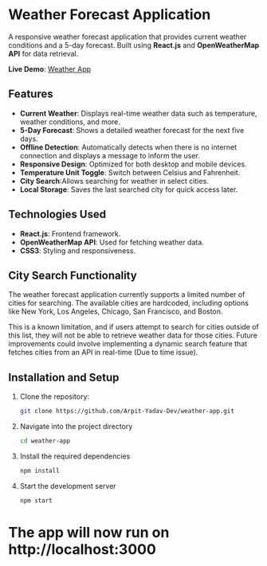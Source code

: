 # Weather Forecast Application

A responsive weather forecast application that provides current weather conditions and a 5-day forecast. Built using **React.js** and **OpenWeatherMap API** for data retrieval.

**Live Demo**: [Weather App](https://weather-app-amber-six-21.vercel.app/)

## Features

- **Current Weather**: Displays real-time weather data such as temperature, weather conditions, and more.
- **5-Day Forecast**: Shows a detailed weather forecast for the next five days.
- **Offline Detection**: Automatically detects when there is no internet connection and displays a message to inform the user.
- **Responsive Design**: Optimized for both desktop and mobile devices.
- **Temperature Unit Toggle**: Switch between Celsius and Fahrenheit.
- **City Search**:Allows searching for weather in select cities.
- **Local Storage**: Saves the last searched city for quick access later.

## Technologies Used

- **React.js**: Frontend framework.
- **OpenWeatherMap API**: Used for fetching weather data.
- **CSS3**: Styling and responsiveness.

## City Search Functionality

The weather forecast application currently supports a limited number of cities for searching. The available cities are hardcoded, including options like New York, Los Angeles, Chicago, San Francisco, and Boston.

This is a known limitation, and if users attempt to search for cities outside of this list, they will not be able to retrieve weather data for those cities. Future improvements could involve implementing a dynamic search feature that fetches cities from an API in real-time (Due to time issue).

## Installation and Setup

1. Clone the repository:

   ```bash
   git clone https://github.com/Arpit-Yadav-Dev/weather-app.git
   ```

2. Navigate into the project directory

   ```bash
   cd weather-app
   ```

3. Install the required dependencies

   ```bash
   npm install
   ```

4. Start the development server

   ```bash
   npm start
   ```

# The app will now run on http://localhost:3000
